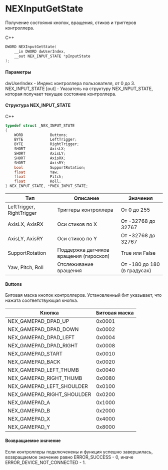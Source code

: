 ﻿# NEXInputGetState
Получение состояния кнопок, вращения, стиков и триггеров контроллера.

С++
```c
DWORD NEXInputGetState(
	__in DWORD dwUserIndex,
	__out NEX_INPUT_STATE *pInputState
);
```

#### Параметры
dwUserIndex - Индекс контроллера пользователя, от 0 до 3.
NEX_INPUT_STATE [out] - Указатель на структуру NEX_INPUT_STATE, которая получает текущее состояние контроллера.

#### Структура NEX_INPUT_STATE
C++
```c
typedef struct _NEX_INPUT_STATE
{
	WORD			Buttons;
	BYTE			LeftTrigger;
	BYTE			RightTrigger;
	SHORT			AxisLX;
	SHORT			AxisLY;
	SHORT			AxisRX;
	SHORT			AxisRY;
	bool			SupportRotation;
	float			Yaw;
	float			Pitch;
	float			Roll;
} NEX_INPUT_STATE, *PNEX_INPUT_STATE;
```

| Тип | Описание | Значения |
| ------------- | ------------- | ------------- |
| LeftTrigger, RightTrigger | Триггеры контроллера | От 0 до 255 |
| AxisLX, AxisRX | Оси стиков по X | От -32768 до 32767 |
| AxisLY, AxisRY | Оси стиков по Y | От -32768 до 32767 |
| SupportRotation | Поддержка датчиков вращения (гироскоп) | True или False |
| Yaw, Pitch, Roll | Отслеживание вращения | От -180 до 180 (в градусах) |

#### Buttons
Битовая маска кнопок контроллеров. Установленный бит указывает, что нажата соответствующая кнопка. 

| Кнопка | Битовая маска |
| ------------- | ------------- |
| NEX_GAMEPAD_DPAD_UP | 0x0001  |
| NEX_GAMEPAD_DPAD_DOWN | 0x0002  |
| NEX_GAMEPAD_DPAD_LEFT | 0x0004  |
| NEX_GAMEPAD_DPAD_RIGHT | 0x0008  |
| NEX_GAMEPAD_START | 0x0010  |
| NEX_GAMEPAD_BACK | 0x0020  |
| NEX_GAMEPAD_LEFT_THUMB | 0x0040  |
| NEX_GAMEPAD_RIGHT_THUMB | 0x0080  |
| NEX_GAMEPAD_LEFT_SHOULDER | 0x0100  |
| NEX_GAMEPAD_RIGHT_SHOULDER | 0x0200
| NEX_GAMEPAD_A | 0x1000  |
| NEX_GAMEPAD_B | 0x2000  |
| NEX_GAMEPAD_X | 0x4000  |
| NEX_GAMEPAD_Y | 0x8000  |

#### Возвращаемое значение
Если контроллеры подключенены и функция успешно завершилась, возвращаемое значение равно ERROR_SUCCESS - 0, иначе ERROR_DEVICE_NOT_CONNECTED - 1.